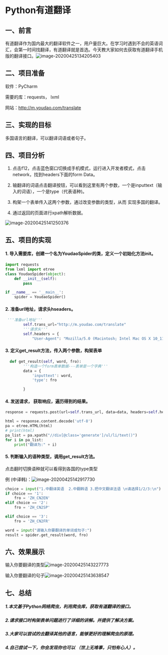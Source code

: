 #                                                                           	                        Python有道翻译

## 一、前言

有道翻译作为国内最大的翻译软件之一，用户量巨大。在学习时遇到不会的英语词汇，会第一时间找翻译，有道翻译就是首选。今天教大家如何去获取有道翻译手机版的翻译接口。![image-20200425134205403](有道翻译.assets/1.png)



## 二、项目准备

软件：PyCharm

需要的库：requests， lxml

网站：http://m.youdao.com/translate

## 三、实现的目标

多国语言的翻译，可以翻译词语或者句子。

## 四、项目分析

1. 点击f12，点击蓝色窗口切换成手机模式，运行进入开发者模式，点击network，找到headers下面的form Data。

2. 输翻译的词语点击翻译按钮，可以看到这里有两个参数，一个是inputtext（输入的词语），一个是type（代表语种)。
3. 构架一个表单传入这两个参数，通过改变参数的类型，从而 实现多国的翻译。
4. 通过返回的页面进行xpath解析数据。

![image-20200425141250376](有道翻译.assets/2.png)



## 五、项目的实现

#### 1. 导入需要库，创建一个名为YoudaoSpider的类，定义一个初始化方法init。

```python
import requests
from lxml import etree
class YoudaoSpider(object):
    def __init__(self):
        pass

if __name__ == '__main__':
    spider = YoudaoSpider()
```

#### 2. 准备url地址，请求头hseaders。

```python
 '''准备url地址'''
        self.trans_url="http://m.youdao.com/translate"
        '''请求头'''
        self.headers = {
            "User-Agent": "Mozilla/5.0 (Macintosh; Intel Mac OS X 10_11_6) AppleWebKit/537.36 (KHTML, like Gecko) Chrome/70.0.3538.77 Safari/537.36"
```

#### 3. 定义get_result方法，传入两个参数，构架表单

```python
  def get_result(self, word, fro):
        '''构造一个form表单数据---表单是一个字典'''
        data = {
            'inputtext': word,
            'type': fro

        }
```

#### 4. 发送请求， 获取响应，遍历得到的结果。

```python
response = requests.post(url=self.trans_url, data=data, headers=self.headers)

html = response.content.decode('utf-8')
pa = etree.HTML(html)
# print(html)
pa_list = pa.xpath("//div[@class='generate']/ul/li/text()")
for i in pa_list:
    print("翻译为:" + i)
```

#### 5. 判断输入的语种类型，调用get_result方法。

点击翻时切换语种就可以看得到各国的type类型

例 (中译韩)：![image-20200425142917730](有道翻译.assets/3.png)

```python
choice = input("1.中翻译英语  2.中翻韩语 3.把中文翻译法语 \n请选择1/2/3:\n")
if choice == '1':
    fro = 'ZH_CN2EN'
elif choice == '2':
    fro = 'ZH_CN2SP'

elif choice == '3':
    fro = 'ZH_CN2FR'

word = input("请输入你要翻译的单词或句子:")
result = spider.get_result(word, fro)
```

## 六、效果展示

输入你要翻译的类型![image-20200425143227773](有道翻译.assets/4.png)

输入你要翻译的句子![image-20200425143638547](有道翻译.assets/5.png)

## 七、总结

#####      1.本文基于Python网络爬虫，利用爬虫库，获取有道翻译的接口。

#####     2.请求接口时构架表单问题进行了详细的讲解。并提供了解决方案。

#####     3.大家可以尝试的去翻译其他的语言，能够更好的理解爬虫的原理。

#####     4.自己尝试一下，你会发现你也可以 （世上无难事，只怕有心人）。

